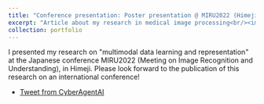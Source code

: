 ```yaml
---
title: "Conference presentation: Poster presentation @ MIRU2022 (Himeji)"
excerpt: "Article about my research in medical image processing<br/><img src='/images/portfolio/miru2022.jpg'>"
collection: portfolio
---
```


I presented my research on "multimodal data learning and representation" at the Japanese conference MIRU2022 (Meeting on Image Recognition and Understanding), in Himeji. Please look forward to the publication of this research on an international conference!

- [Tweet from CyberAgentAI](https://twitter.com/cyberagent_ai/status/1551888321189924864/photo/1)
